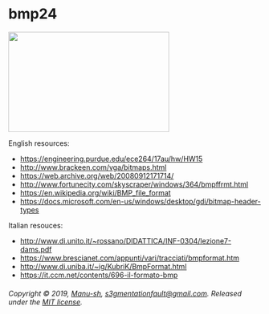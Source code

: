 # bmp24
<a href="https://i.ibb.co/FKgVM9B/mandelbrot.png">
  <img src="https://i.ibb.co/FKgVM9B/mandelbrot.png" width="320px" height="200px" alt="" />
</a>

English resources:
* https://engineering.purdue.edu/ece264/17au/hw/HW15
* http://www.brackeen.com/vga/bitmaps.html
* https://web.archive.org/web/20080912171714/
* http://www.fortunecity.com/skyscraper/windows/364/bmpffrmt.html
* https://en.wikipedia.org/wiki/BMP_file_format
* https://docs.microsoft.com/en-us/windows/desktop/gdi/bitmap-header-types

Italian resouces:
* http://www.di.unito.it/~rossano/DIDATTICA/INF-0304/lezione7-dams.pdf
* https://www.brescianet.com/appunti/vari/tracciati/bmpformat.htm
* http://www.di.uniba.it/~ig/KubriK/BmpFormat.html
* https://it.ccm.net/contents/696-il-formato-bmp

###### Copyright © 2019, [Manu-sh](https://github.com/Manu-sh), s3gmentationfault@gmail.com. Released under the [MIT license](LICENSE).
